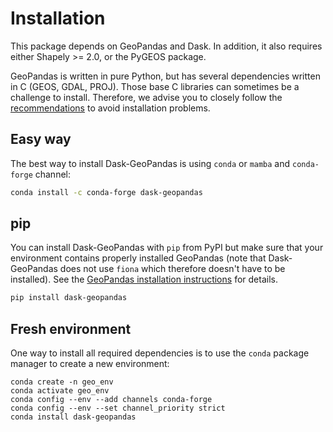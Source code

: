 # Installation

This package depends on GeoPandas and Dask. In addition, it also requires
either Shapely >= 2.0, or the PyGEOS package.

GeoPandas is written in pure Python, but has several dependencies written in C (GEOS, GDAL, PROJ). Those base C libraries can sometimes be a challenge to install. Therefore, we advise you to closely follow the [recommendations](https://geopandas.org/en/stable/getting_started/install.html) to avoid installation problems.

## Easy way

The best way to install Dask-GeoPandas is using `conda` or `mamba` and `conda-forge` channel:

```sh
conda install -c conda-forge dask-geopandas
```

## pip

You can install Dask-GeoPandas with `pip` from PyPI but make sure that your environment contains
properly installed GeoPandas (note that Dask-GeoPandas does not use `fiona` which therefore doesn't
have to be installed). See the [GeoPandas installation instructions](https://geopandas.org/en/stable/getting_started/install.html#installing-with-pip) for details.

```sh
pip install dask-geopandas
```

## Fresh environment

One way to install all required dependencies is to use the `conda` package manager to
create a new environment:

```shell
conda create -n geo_env
conda activate geo_env
conda config --env --add channels conda-forge
conda config --env --set channel_priority strict
conda install dask-geopandas
```
